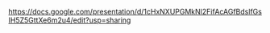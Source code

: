 
https://docs.google.com/presentation/d/1cHxNXUPGMkNl2FifAcAGfBdslfGsIH5Z5GttXe6m2u4/edit?usp=sharing
